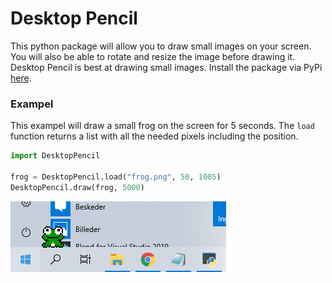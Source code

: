 # Desktop Pencil
This python package will allow you to draw small images on your screen. You will also be able to rotate and resize the image before drawing it. Desktop Pencil is best at drawing small images. Install the package via PyPi [here](https://pypi.org/project/DesktopPencil/). 

### Exampel
This exampel will draw a small frog on the screen for 5 seconds. The ```load``` function returns a list with all the needed pixels including the position. 
```python
import DesktopPencil

frog = DesktopPencil.load("frog.png", 50, 1005)
DesktopPencil.draw(frog, 5000)
```
<img src="/Exampels/1.PNG">
